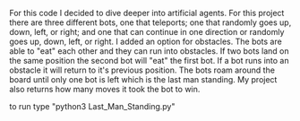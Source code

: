 For this code I decided to dive deeper into artificial agents.
For this project there are three different bots, one that teleports; one that randomly goes up, down, left, or right; 
and one that can continue in one direction or randomly goes up, down, left, or right. I added an option for obstacles. 
The bots are able to "eat" each other and they can run into obstacles. If two bots land on the same position the second bot will "eat" the first bot. 
If a bot runs into an obstacle it will return to it's previous position. The bots roam around the board until only one bot is left which is 
the last man standing. My project also returns how many moves it took the bot to win.

to run type "python3 Last_Man_Standing.py"
